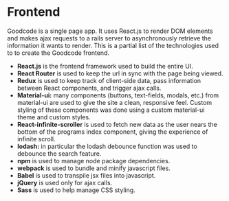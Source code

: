 # Frontend

Goodcode is a single page app.
It uses React.js to render DOM elements and makes ajax requests to a rails server to asynchronously retrieve the information it wants to render.
This is a partial list of the technologies used to to create the Goodcode frontend.

* **React.js** is the frontend framework used to build the entire UI.
* **React Router** is used to keep the url in sync with the page being viewed.
* **Redux** is used to keep track of client-side data, pass information between React components, and trigger ajax calls.
* **Material-ui:** many components (buttons, text-fields, modals, etc.) from material-ui are used to give the site a clean, responsive feel.
Custom styling of these components was done using a custom material-ui theme and custom styles.
* **React-infinite-scroller** is used to fetch new data as the user nears the bottom of the programs index component, giving the experience of infinite scroll.
* **lodash:** in particular the lodash debounce function was used to debounce the search feature.
* **npm** is used to manage node package dependencies.
* **webpack** is used to bundle and minify javascript files.
* **Babel** is used to transpile jsx files into javascript.
* **jQuery** is used only for ajax calls.
* **Sass** is used to help manage CSS styling.

